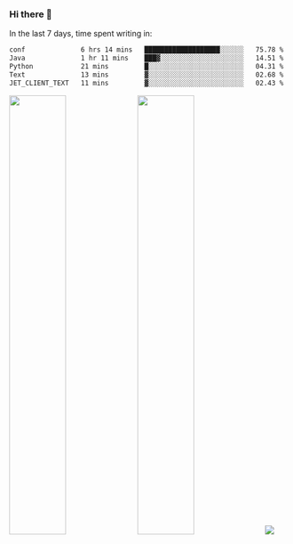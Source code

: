 ### Hi there 👋

In the last 7 days, time spent writing in:

<!--START_SECTION:waka-->

```txt
conf              6 hrs 14 mins   ███████████████████░░░░░░   75.78 %
Java              1 hr 11 mins    ███▓░░░░░░░░░░░░░░░░░░░░░   14.51 %
Python            21 mins         █░░░░░░░░░░░░░░░░░░░░░░░░   04.31 %
Text              13 mins         ▓░░░░░░░░░░░░░░░░░░░░░░░░   02.68 %
JET_CLIENT_TEXT   11 mins         ▓░░░░░░░░░░░░░░░░░░░░░░░░   02.43 %
```

<!--END_SECTION:waka-->

<img src="https://wakatime.com/share/@jimtje/5d0c92de-08f8-4a72-8f2f-6a9693d1e318.svg" width=45% height=45%> <img src="https://wakatime.com/share/@jimtje/501498ae-bda5-4da7-a89d-b40bcdd5556d.svg" width=45% height=45%>
![](https://hit.yhype.me/github/profile?user_id=43537315)
